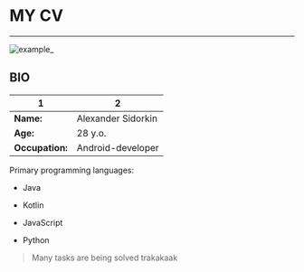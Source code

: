 # **MY CV**

- - -

 

![example_](https://texterra.ru/upload/iblock/314/0g6j713iaab2a05df8qlvfawfxg0ziau/LP_specpred-_1_.png)

 

## **BIO**

 
| 1 | 2 |
| --- | --- |
| **Name:** | Alexander Sidorkin |
| **Age:** | 28 y.o. |
| **Occupation:** | Android-developer |


Primary programming languages:

- Java

- Kotlin

- JavaScript

- Python

 
> Many tasks are being solved trakakaak
